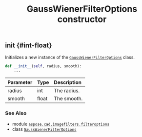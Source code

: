 ﻿---
title: GaussWienerFilterOptions constructor
second_title: Aspose.CAD for Python via .NET API References
description: 
type: docs
weight: 10
url: /python-net/aspose.cad.imagefilters.filteroptions/gausswienerfilteroptions/__init__/
is_root: false
---

## __init__ {#int-float}

Initializes a new instance of the [`GaussWienerFilterOptions`](/cad/python-net/aspose.cad.imagefilters.filteroptions/gausswienerfilteroptions) class.



```python
def __init__(self, radius, smooth):
    ...
```


| Parameter | Type | Description |
| :- | :- | :- |
| radius | int | The radius. |
| smooth | float | The smooth. |



### See Also
* module [`aspose.cad.imagefilters.filteroptions`](../../)
* class [`GaussWienerFilterOptions`](/cad/python-net/aspose.cad.imagefilters.filteroptions/gausswienerfilteroptions)
